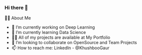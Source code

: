 ### Hi there 👋

🙋‍♂️ About Me

- 🔭 I’m currently working on Deep Learning
- 🌱 I’m currently learning Data Science
- 👨‍💻 All of my projects are available at My Portfolio
- 👯 I’m looking to collaborate on OpenSource and Team Projects
- 📫 How to reach me:  LinkedIn - @KhushbooGaur

